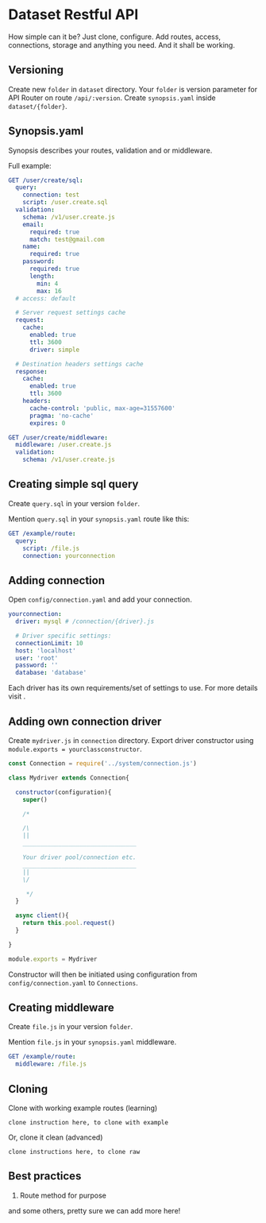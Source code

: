 # Dataset Restful API

How simple can it be? Just clone, configure. Add routes, access, connections, storage and anything you need. And it shall be working.

## Versioning

Create new `folder` in `dataset` directory. Your `folder` is version parameter for API Router on route `/api/:version`.
Create `synopsis.yaml` inside `dataset/{folder}`.

## Synopsis.yaml

Synopsis describes your routes, validation and or middleware.

Full example:
```yaml
GET /user/create/sql:
  query:
    connection: test
    script: /user.create.sql
  validation:
    schema: /v1/user.create.js
    email:
      required: true
      match: test@gmail.com
    name:
      required: true
    password:
      required: true
      length:
        min: 4
        max: 16
  # access: default

  # Server request settings cache
  request:
    cache:
      enabled: true
      ttl: 3600
      driver: simple

  # Destination headers settings cache
  response:
    cache:
      enabled: true
      ttl: 3600
    headers:
      cache-control: 'public, max-age=31557600'
      pragma: 'no-cache'
      expires: 0

GET /user/create/middleware:
  middleware: /user.create.js
  validation:
    schema: /v1/user.create.js
```

## Creating simple sql query


Create `query.sql` in your version `folder`.

Mention `query.sql` in your `synopsis.yaml` route like this:


```yaml
GET /example/route:
  query:
    script: /file.js
    connection: yourconnection
```

## Adding connection

Open `config/connection.yaml` and add your connection.

```yaml
yourconnection:
  driver: mysql # /connection/{driver}.js

  # Driver specific settings:
  connectionLimit: 10
  host: 'localhost'
  user: 'root'
  password: ''
  database: 'database'
```

Each driver has its own requirements/set of settings to use. For more details visit <blahblah>.

## Adding own connection driver

Create `mydriver.js` in `connection` directory.
Export driver constructor using `module.exports = yourclassconstructor`.

```js
const Connection = require('../system/connection.js')

class Mydriver extends Connection{

  constructor(configuration){
    super()

    /*

    /\
    ||
    ________________________________

    Your driver pool/connection etc.
    ________________________________
    ||
    \/

     */
  }

  async client(){
    return this.pool.request()
  }

}

module.exports = Mydriver
```

Constructor will then be initiated using configuration from `config/connection.yaml` to `Connections`.


## Creating middleware

Create `file.js` in your version `folder`.

Mention `file.js` in your `synopsis.yaml` middleware.

```yaml
GET /example/route:
  middleware: /file.js
```

## Cloning

Clone with working example routes (learning)

`clone instruction here, to clone with example`

Or, clone it clean (advanced)

`clone instructions here, to clone raw`

## Best practices

1. Route method for purpose

and some others, pretty sure we can add more here!
